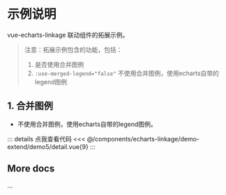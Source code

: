 <script setup>
import LinkageDemo5 from '@/components/echarts-linkage/demo-extend/demo5/index.vue';
</script>

# 示例说明

vue-echarts-linkage 联动组件的拓展示例。

> 注意：拓展示例包含的功能，包括：
> 1. 是否使用合并图例
> 2. `:use-merged-legend="false"` 不使用合并图例，使用echarts自带的legend图例

## 1. 合并图例

* 不使用合并图例，使用echarts自带的legend图例。

<LinkageDemo5 />

::: details 点我查看代码
<<< @/components/echarts-linkage/demo-extend/demo5/detail.vue{9}
:::

## More docs

...


